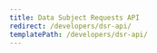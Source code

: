 ```yaml
---
title: Data Subject Requests API
redirect: /developers/dsr-api/
templatePath: /developers/dsr-api/
---
```

